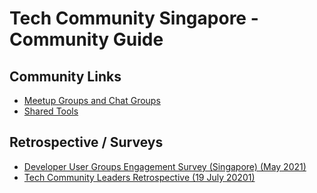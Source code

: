 # Tech Community Singapore - Community Guide

## Community Links

- [Meetup Groups and Chat Groups](./groups.md)
- [Shared Tools](./tools.md)

## Retrospective / Surveys

- [Developer User Groups Engagement Survey (Singapore) (May 2021)](./surveys/dev_engagement_survey_may2021.md)
- [Tech Community Leaders Retrospective (19 July 20201)](./retrospectives/20210719.md)